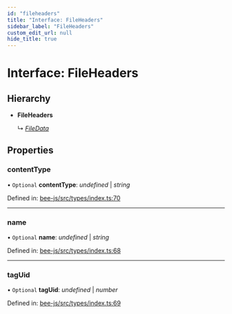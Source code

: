 ```yaml
---
id: "fileheaders"
title: "Interface: FileHeaders"
sidebar_label: "FileHeaders"
custom_edit_url: null
hide_title: true
---
```


# Interface: FileHeaders

## Hierarchy

* **FileHeaders**

  ↳ [*FileData*](filedata.md)

## Properties

### contentType

• `Optional` **contentType**: *undefined* \| *string*

Defined in: [bee-js/src/types/index.ts:70](https://github.com/ethersphere/bee-js/blob/8087a81/src/types/index.ts#L70)

___

### name

• `Optional` **name**: *undefined* \| *string*

Defined in: [bee-js/src/types/index.ts:68](https://github.com/ethersphere/bee-js/blob/8087a81/src/types/index.ts#L68)

___

### tagUid

• `Optional` **tagUid**: *undefined* \| *number*

Defined in: [bee-js/src/types/index.ts:69](https://github.com/ethersphere/bee-js/blob/8087a81/src/types/index.ts#L69)
